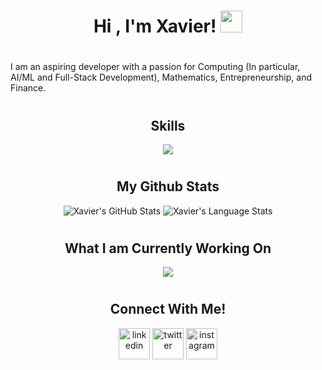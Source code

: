 <h1 align="center">Hi , I'm Xavier! <img src="https://media.giphy.com/media/hvRJCLFzcasrR4ia7z/giphy.gif" width="35"></h1>

#
<div align=left>
  <p> I am an aspiring developer with a passion for Computing (In particular, AI/ML and Full-Stack Development), Mathematics, Entrepreneurship, and Finance.</p>
</div>

#

<div align="center">
  <h2>
    Skills
  </h2>
</div>

<p align="center">
  <a href="https://skillicons.dev">
    <img src="https://skillicons.dev/icons?i=py,sqlite,django,flask,java,html,css,js,github&perline=14" />
  </a>
</p>

#

<div align="center">
  <h2>
    My Github Stats
  </h2>
</div>

<div class="container", align="center">
  <img src="https://github-readme-stats.vercel.app/api?username=xavierleeeugene&show_icons=true&theme=tokyonight" alt="Xavier's GitHub Stats">
  <img src="https://github-readme-stats.anuraghazra1.vercel.app/api/top-langs/?username=xavierleeeugene&theme=tokyonight&hide_border=false&no-bg=true&no-frame=true&langs_count=5" alt="Xavier's Language Stats">
</div>
  

#

<div align="center">
  <h2>
    What I am Currently Working On
  </h2>
</div>

<div align="center">
  <a href="https://github.com/Xavierleeeugene/Trading_Strategies">
    <img src="https://github-readme-stats.vercel.app/api/pin/?username=xavierleeeugene&repo=Trading_Strategies&theme=tokyonight" />
  </a>
<!--   For Future Reference -->
<!--   <a href="https://github.com/Xavierleeeugene/Trading_Strategies">
    <img src="https://github-readme-stats.vercel.app/api/pin/?username=xavierleeeugene&repo=Trading_Strategies&theme=tokyonight" />
  </a> -->
</div>

#

<div align="center">
  <h2>
    Connect With Me!
  </h2>
</div>

<p align="center">
<a href="https://www.linkedin.com/in/xavier-lee-80648117a/" target="blank"><img align="center" src="https://user-images.githubusercontent.com/88904952/234979284-68c11d7f-1acc-4f0c-ac78-044e1037d7b0.png" alt="linkedin" height="50" width="50" /></a>
<a href="https://x.com/Xavierleeeugene" target="blank"><img align="center" src="https://user-images.githubusercontent.com/88904952/234980676-61bfb021-ecc8-48f7-88e6-34c1b06c4a58.png" alt="twitter" height="50" width="50" /></a> 
<a href="https://www.instagram.com/xavierleeeugene/" target="blank"><img align="center" src="https://user-images.githubusercontent.com/88904952/234981169-2dd1e58f-4b7e-468c-8213-034ba62156c3.png" alt="instagram" height="50" width="50" /></a>
</p>
